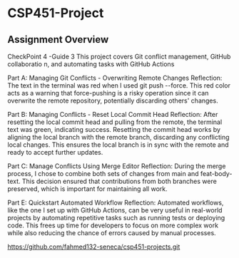 # CSP451-Project
## Assignment Overview
CheckPoint 4 -Guide 3
This project covers Git conflict management, GitHub collaboratio
n, and automating tasks with GitHub Actions


Part A: Managing Git Conflicts - Overwriting Remote Changes
Reflection: The text in the terminal was red when I used git push --force. This red color acts as a warning that force-pushing is a risky operation since it can overwrite the remote repository, potentially discarding others' changes.

Part B: Managing Conflicts - Reset Local Commit Head
Reflection: After resetting the local commit head and pulling from the remote, the terminal text was green, indicating success. Resetting the commit head works by aligning the local branch with the remote branch, discarding any conflicting local changes. This ensures the local branch is in sync with the remote and ready to accept further updates.

Part C: Manage Conflicts Using Merge Editor
Reflection: During the merge process, I chose to combine both sets of changes from main and feat-body-text. This decision ensured that contributions from both branches were preserved, which is important for maintaining all work.

Part E: Quickstart Automated Workflow
Reflection: Automated workflows, like the one I set up with GitHub Actions, can be very useful in real-world projects by automating repetitive tasks such as running tests or deploying code. This frees up time for developers to focus on more complex work while also reducing the chance of errors caused by manual processes.

https://github.com/fahmed132-seneca/csp451-projects.git